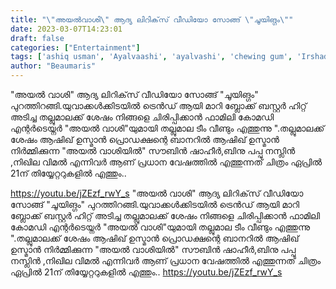 ```yaml
---
title: "\"അയൽവാശി\" ആദ്യ ലിറിക്‌സ് വീഡിയോ സോങ്ങ് \"ചൂയിങ്ഗം\""
date: 2023-03-07T14:23:01
draft: false
categories: ["Entertainment"]
tags: ['ashiq usman', 'Ayalvaashi', 'ayalvashi', 'chewing gum', 'Irshad Parari', 'Jakes Bejoy', 'Lyric Video |', 'movie', 'song', 'soubin shahir', 'Video']
author: "Beaumaris"
---
```


"അയൽ വാശി" ആദ്യ ലിറിക്‌സ് വീഡിയോ സോങ്ങ് "ചൂയിങ്ഗം" പുറത്തിറങ്ങി.യുവാക്കൾക്കിടയിൽ ട്രെൻഡ് ആയി മാറി ബ്ലോക്ക് ബസ്റ്റർ ഹിറ്റ് അടിച്ച തല്ലുമാലക്ക് ശേഷം നിങ്ങളെ ചിരിപ്പിക്കാൻ ഫാമിലി കോമഡി എന്റർടെയ്നർ "അയൽ വാശി"യുമായി തല്ലുമാല ടീം വീണ്ടും എത്തുന്നു ".തല്ലുമാലക്ക് ശേഷം ആഷിഖ് ഉസ്മാൻ പ്രൊഡക്ഷന്റെ ബാനറിൽ ആഷിഖ് ഉസ്മാൻ നിർമ്മിക്കുന്ന "അയൽ വാശിയിൽ" സൗബിൻ ഷാഹീർ,ബിനു പപ്പു നസ്ലിൻ ,നിഖില വിമൽ എന്നിവർ ആണ് പ്രധാന വേഷത്തിൽ എത്തുന്നത് ചിത്രം ഏപ്രിൽ 21ന് തിയ്യേറ്ററുകളിൽ എത്തും..

https://youtu.be/jZEzf_rwY_s
"അയൽ വാശി" ആദ്യ ലിറിക്‌സ് വീഡിയോ സോങ്ങ് "ചൂയിങ്ഗം" പുറത്തിറങ്ങി.യുവാക്കൾക്കിടയിൽ ട്രെൻഡ് ആയി മാറി ബ്ലോക്ക് ബസ്റ്റർ ഹിറ്റ് അടിച്ച തല്ലുമാലക്ക് ശേഷം നിങ്ങളെ ചിരിപ്പിക്കാൻ ഫാമിലി കോമഡി എന്റർടെയ്നർ "അയൽ വാശി"യുമായി തല്ലുമാല ടീം വീണ്ടും എത്തുന്നു ".തല്ലുമാലക്ക് ശേഷം ആഷിഖ് ഉസ്മാൻ പ്രൊഡക്ഷന്റെ ബാനറിൽ ആഷിഖ് ഉസ്മാൻ നിർമ്മിക്കുന്ന "അയൽ വാശിയിൽ" സൗബിൻ ഷാഹീർ,ബിനു പപ്പു നസ്ലിൻ ,നിഖില വിമൽ എന്നിവർ ആണ് പ്രധാന വേഷത്തിൽ എത്തുന്നത് ചിത്രം ഏപ്രിൽ 21ന് തിയ്യേറ്ററുകളിൽ എത്തും.. https://youtu.be/jZEzf_rwY_s
